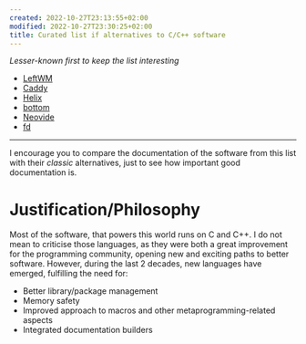 ```yaml
---
created: 2022-10-27T23:13:55+02:00
modified: 2022-10-27T23:30:25+02:00
title: Curated list if alternatives to C/C++ software
---
```


*Lesser-known first to keep the list interesting*

- [LeftWM](https://leftwm.org)
- [Caddy](https://caddyserver.com/)
- [Helix](https://helix-editor.com/)
- [bottom](https://caddyserver.com/)
- [Neovide](https://neovide.dev)
- [fd](https://github.com/sharkdp/fd)

---

I encourage you to compare the documentation of the software from this list with their *classic* alternatives, just to see how important good documentation is. 

# Justification/Philosophy

Most of the software, that powers this world runs on C and C++. I do not mean to criticise those languages, as they were both a great improvement for the programming community, opening new and exciting paths to better software. However, during the last 2 decades, new languages have emerged, fulfilling the need for:


- Better library/package management
- Memory safety
- Improved approach to macros and other metaprogramming-related aspects
- Integrated documentation builders
